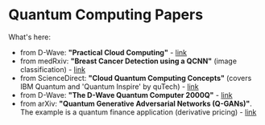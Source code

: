 # Quantum Computing Papers

What's here:
- from D-Wave: **"Practical Cloud Computing"** - [link](https://github.com/lynnlangit/learning-quantum/blob/main/3_whitepapers/14-1047A-A_Practical_Quantum_Computing_An_Update.pdf)
- from medRxiv: **"Breast Cancer Detection using a QCNN"** (image classification) - [link](https://github.com/lynnlangit/learning-quantum/blob/main/3_whitepapers/2020.06.21.20136655v1.full.pdf)
- from ScienceDirect: **"Cloud Quantum Computing Concepts"** (covers IBM Quantum and 'Quantum Inspire' by quTech) - [link](https://github.com/lynnlangit/learning-quantum/blob/main/3_whitepapers/Cloud_Quantum_Computing_Concept_and_Development_A_.pdf)
- from D-Wave: **"The D-Wave Quantum Computer 2000Q"** - [link](https://github.com/lynnlangit/learning-quantum/blob/main/3_whitepapers/D-Wave%202000Q%20Tech%20Collateral_0117F.pdf)
- from arXiv: **"Quantum Generative Adversarial Networks (Q-GANs)"**. The example is a quantum finance application (derivative pricing) - [link](https://github.com/lynnlangit/learning-quantum/blob/main/3_whitepapers/qGan-FinTech.pdf)
